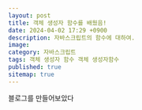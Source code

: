```yaml
---
layout: post
title: 객체 생성자 함수를 배웠음!
date: 2024-04-02 17:29 +0900
description: 자바스크립트의 함수에 대하여.
image: 
category: 자바스크립트
tags: 객체 생성자 함수 객체 생성자함수
published: true
sitemap: true
---
```


블로그를 만들어보았다